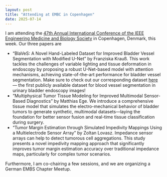 ```yaml
---
layout: post
title: "Attending at EMBC in Copenhagen"
date: 2025-07-14
---
```


I am attending the [47th Annual International Conference of the IEEE Engineering Medicine and Biology Society](https://embc.embs.org/2025/) in Copenhagen, Denmark, this week.
Our three papers are
* “BlaVeS: A Novel Hand-Labeled Dataset for Improved Bladder Vessel Segmentation with Modified U-Net” by Franziska Krauß. This work tackles the challenges of variable lighting and tissue deformation in endoscopy by proposing a robust U-Net-based model with attention mechanisms, achieving state-of-the-art performance for bladder vessel segmentation. Make sure to check out our corresponding dataset [here](https://darus.uni-stuttgart.de/dataset.xhtml?persistentId=doi:10.18419/DARUS-4763) — the first publicly available dataset for blood vessel segmentation in urinary bladder endoscopy images!
* “Multiphysical Tumor Tissue Modeling for Improved Multimodal Sensor-Based Diagnostics” by Matthias Ege. We introduce a comprehensive tissue model that simulates the electro-mechanical behavior of bladder tumors to generate synthetic, multimodal datasets—laying the foundation for better sensor fusion and real-time tissue classification during surgery.
* “Tumor Margin Estimation through Simulated Impedivity Mappings Using a Multielectrode Sensor Array” by Zoltan Lovasz. Impedance sensor arrays can help to detect tumorous cell aggregations. This study presents a novel impedivity mapping approach that significantly improves tumor margin estimation accuracy over traditional impedance maps, particularly for complex tumor scenarios.

Furthermore, I am co-chairing a few sessions, and we are organizing a German EMBS Chapter Meetup.